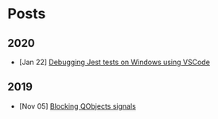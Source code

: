 # Posts

## 2020

- [Jan 22] [Debugging Jest tests on Windows using VSCode](./debugging-jest-tests-on-windows-using-vscode.md)

## 2019

- [Nov 05] [Blocking QObjects signals](./blocking-qobjects-signals.md)
